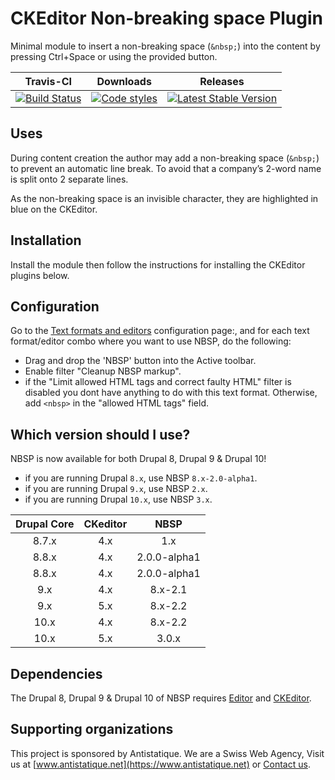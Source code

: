 # CKEditor Non-breaking space Plugin

Minimal module to insert a non-breaking space (`&nbsp;`)
into the content by pressing Ctrl+Space or using the provided button.

|       Travis-CI        |        Downloads        |         Releases         |
|:----------------------:|:-----------------------:|:------------------------:|
| [![Build Status](https://github.com/antistatique/drupal-ckeditor-nbsp/actions/workflows/ci.yml/badge.svg)](https://github.com/antistatique/drupal-ckeditor-nbsp/actions/workflows/ci.yml) | [![Code styles](https://github.com/antistatique/drupal-ckeditor-nbsp/actions/workflows/styles.yml/badge.svg)](https://github.com/antistatique/drupal-ckeditor-nbsp/actions/workflows/styles.yml) | [![Latest Stable Version](https://img.shields.io/badge/release-v2.0-blue.svg?style=flat-square)](https://www.drupal.org/project/nbsp/releases) |

## Uses

During content creation the author may add a non-breaking space (`&nbsp;`)
to prevent an automatic line break.
To avoid that a company’s 2-word name is split onto 2 separate lines.

As the non-breaking space is an invisible character,
they are highlighted in blue on the CKEditor.

## Installation

Install the module then follow the instructions
for installing the CKEditor plugins below.

## Configuration

Go to the [Text formats and editors](/admin/config/content/formats)
configuration page:, and for each text format/editor combo
where you want to use NBSP, do the following:

* Drag and drop the 'NBSP' button into the Active toolbar.
* Enable filter "Cleanup NBSP markup".
* if the "Limit allowed HTML tags and correct faulty HTML" filter is disabled
you dont have anything to do with this text format.
Otherwise, add `<nbsp>` in the "allowed HTML tags" field.

## Which version should I use?

NBSP is now available for both Drupal 8, Drupal 9 & Drupal 10!

- if you are running Drupal `8.x`, use NBSP `8.x-2.0-alpha1`.
- if you are running Drupal `9.x`, use NBSP `2.x`.
- if you are running Drupal `10.x`, use NBSP `3.x`.

| Drupal Core | CKeditor |     NBSP     |
|:-----------:|:--------:|:------------:|
|    8.7.x    |   4.x    |     1.x      |
|    8.8.x    |   4.x    | 2.0.0-alpha1 |
|    8.8.x    |   4.x    | 2.0.0-alpha1 |
|     9.x     |   4.x    |   8.x-2.1    |
|     9.x     |   5.x    |   8.x-2.2    |
|    10.x     |   4.x    |   8.x-2.2    |
|    10.x     |   5.x    |    3.0.x     |

## Dependencies

The Drupal 8, Drupal 9 & Drupal 10 of NBSP requires
[Editor](https://www.drupal.org/project/editor) and
[CKEditor](https://www.drupal.org/project/ckeditor).

## Supporting organizations

This project is sponsored by Antistatique. We are a Swiss Web Agency,
Visit us at [www.antistatique.net](https://www.antistatique.net) or
[Contact us](mailto:info@antistatique.net).
